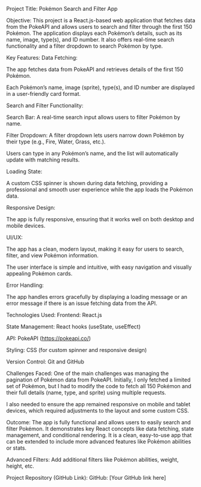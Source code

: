 Project Title: Pokémon Search and Filter App

Objective:
This project is a React.js-based web application that fetches data from the PokeAPI and allows users to search and filter through the first 150 Pokémon. The application displays each Pokémon’s details, such as its name, image, type(s), and ID number. It also offers real-time search functionality and a filter dropdown to search Pokémon by type.

Key Features:
Data Fetching:

The app fetches data from PokeAPI and retrieves details of the first 150 Pokémon.

Each Pokémon’s name, image (sprite), type(s), and ID number are displayed in a user-friendly card format.

Search and Filter Functionality:

Search Bar: A real-time search input allows users to filter Pokémon by name.

Filter Dropdown: A filter dropdown lets users narrow down Pokémon by their type (e.g., Fire, Water, Grass, etc.).

Users can type in any Pokémon’s name, and the list will automatically update with matching results.

Loading State:

A custom CSS spinner is shown during data fetching, providing a professional and smooth user experience while the app loads the Pokémon data.

Responsive Design:

The app is fully responsive, ensuring that it works well on both desktop and mobile devices.

UI/UX:

The app has a clean, modern layout, making it easy for users to search, filter, and view Pokémon information.

The user interface is simple and intuitive, with easy navigation and visually appealing Pokémon cards.

Error Handling:

The app handles errors gracefully by displaying a loading message or an error message if there is an issue fetching data from the API.

Technologies Used:
Frontend: React.js

State Management: React hooks (useState, useEffect)

API: PokeAPI (https://pokeapi.co/)

Styling: CSS (for custom spinner and responsive design)

Version Control: Git and GitHub 

Challenges Faced:
One of the main challenges was managing the pagination of Pokémon data from PokeAPI. Initially, I only fetched a limited set of Pokémon, but I had to modify the code to fetch all 150 Pokémon and their full details (name, type, and sprite) using multiple requests.

I also needed to ensure the app remained responsive on mobile and tablet devices, which required adjustments to the layout and some custom CSS.

Outcome:
The app is fully functional and allows users to easily search and filter Pokémon. It demonstrates key React concepts like data fetching, state management, and conditional rendering. It is a clean, easy-to-use app that can be extended to include more advanced features like Pokémon abilities or stats.

Advanced Filters: Add additional filters like Pokémon abilities, weight, height, etc.

Project Repository (GitHub Link):
GitHub: [Your GitHub link here]
